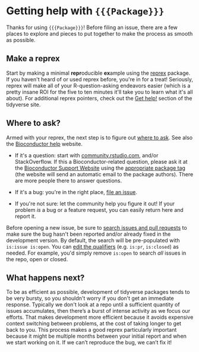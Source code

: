 # Getting help with `{{{Package}}}`

Thanks for using `{{{Package}}}`!
Before filing an issue, there are a few places to explore and pieces to put together to make the process as smooth as possible.

## Make a reprex

Start by making a minimal **repr**oducible **ex**ample using the [reprex](https://reprex.tidyverse.org/) package.
If you haven't heard of or used reprex before, you're in for a treat!
Seriously, reprex will make all of your R-question-asking endeavors easier (which is a pretty insane ROI for the five to ten minutes it'll take you to learn what it's all about).
For additional reprex pointers, check out the [Get help!](https://www.tidyverse.org/help/) section of the tidyverse site.

## Where to ask?

Armed with your reprex, the next step is to figure out [where to ask](https://www.tidyverse.org/help/#where-to-ask). See also the [Bioconductor help](http://bioconductor.org/help/) website.

*   If it's a question: start with [community.rstudio.com](https://community.rstudio.com/), and/or StackOverflow. If this a Bioconductor-related question, please ask it at the [Bioconductor Support Website](https://support.bioconductor.org/) using the [appropriate package tag](https://support.bioconductor.org/t/{{{Package}}}) (the website will send an automatic email to the package authors). There are more people there to answer questions.

*   If it's a bug: you're in the right place, [file an issue](https://github.com/{{github_spec}}/issues/new).

*   If you're not sure: let the community help you figure it out!
    If your problem _is_ a bug or a feature request, you can easily return here and report it.

Before opening a new issue, be sure to [search issues and pull
requests](https://github.com/{{github_spec}}/issues) to make sure the bug
hasn't been reported and/or already fixed in the development version.
By default, the search will be pre-populated with `is:issue is:open`.
You can [edit the
qualifiers](https://help.github.com/articles/searching-issues-and-pull-requests/)
(e.g. `is:pr`, `is:closed`) as needed.
For example, you'd simply remove `is:open` to search _all_ issues in the repo,
open or closed.

## What happens next?

To be as efficient as possible, development of tidyverse packages tends to be
very bursty, so you shouldn't worry if you don't get an immediate response.
Typically we don't look at a repo until a sufficient quantity of issues
accumulates, then there’s a burst of intense activity as we focus our efforts.
That makes development more efficient because it avoids expensive context
switching between problems, at the cost of taking longer to get back to you.
This process makes a good reprex particularly important because it might be
multiple months between your initial report and when we start working on it.
If we can’t reproduce the bug, we can’t fix it!
